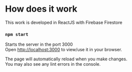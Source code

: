 # How does it work

This work is developed in ReactJS with Firebase Firestore

### `npm start`

Starts the server in the port 3000\
Open [http://localhost:3000](http://localhost:3000) to view/use it in your browser.

The page will automatically reload when you make changes.\
You may also see any lint errors in the console.
